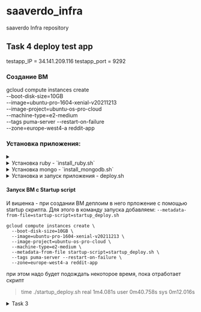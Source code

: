 # saaverdo_infra
saaverdo Infra repository

## Task 4 deploy test app

testapp_IP = 34.141.209.116
testapp_port = 9292

### Создание ВМ
gcloud compute instances create \
  --boot-disk-size=10GB \
  --image=ubuntu-pro-1604-xenial-v20211213 \
  --image-project=ubuntu-os-pro-cloud \
  --machine-type=e2-medium \
  --tags puma-server --restart-on-failure \
  --zone=europe-west4-a reddit-app

### Установка приложения:

<details>
<summary></summary>


</details>

<details>
<summary>Установка ruby - `install_ruby.sh`</summary>
```
#!/bin/bash
sudo apt update
sudo apt install -y ruby-full ruby-bundler build-essential
```
</details>


<details>
<summary>Установка mongo - `install_mongodb.sh`</summary>

```
#!/bin/bash
wget -qO - https://www.mongodb.org/static/pgp/server-4.2.asc | sudo apt-key add -
echo "deb [ arch=amd64,arm64 ] https://repo.mongodb.org/apt/ubuntu xenial/mongodb-org/4.2 multiverse" | sudo tee /etc/apt/sources.list.d/mongodb-org-4.2.list
sudo apt-get update
sudo apt-get install -y mongodb-org
sudo systemctl enable mongod --now
```

</details>

<details>
<summary>Установка и запуск приложения - deploy.sh</summary>

```
#!/bin/bash
git clone -b monolith https://github.com/express42/reddit.git
cd reddit && bundle install
puma -d
```

</details>


#### Запуск ВМ с Startup script
И вишенка - при создании ВМ деплоим в него прложение с помощью startup скрипта.
Для этого в команду запуска добавляем:
`--metadata-from-file=startup-script=startup_deploy.sh`

```
gcloud compute instances create \
  --boot-disk-size=10GB \
  --image=ubuntu-pro-1604-xenial-v20211213 \
  --image-project=ubuntu-os-pro-cloud \
  --machine-type=e2-medium \
  --metadata-from-file startup-script=startup_deploy.sh \
  --tags puma-server --restart-on-failure \
  --zone=europe-west4-a reddit-app
```

при этом надо будет подождать некоторое время, пока отработает скрипт

> time ./startup_deploy.sh
> real    1m4.081s
> user    0m40.758s
> sys     0m12.016s



<details>
<summary>Task 3</summary>

## Task 3 bastion homework

bastion_IP = 34.90.49.16
someinternalhost_IP = 10.164.0.5

pritunl TLS - enabled (Let's Encrypt)
url: https://bastion.bsvv.pp.ua

### connect to internal host in one line:
First we tried to connect to the internal host using `SSH Agent Forwarding` (`-A` key):

> $ ssh -i ~/.ssh/appuser -A appuser@34.90.49.16
> appuser@bastion:~$ ssh 10.164.0.5
> appuser@someinternalhost:~$

It works, but It isn't perfect.

#### Let's dive
тут мне надоело писать на английском. ну, почти )

Воспользуемся `ProxyJump` ssh option:

    ssh -i ~/.ssh/appuser -J appuser@34.90.49.16 appuser@10.164.0.5

> Welcome to Ubuntu 20.04.4 LTS (GNU/Linux 5.13.0-1024-gcp x86_64)
>
> <output omitted>
>
> Last login: Tue May 24 00:09:07 2022 from 10.164.0.4
> appuser@someinternalhost:~$

Т.к. мы используем то же имя для подключения к someinternalhost, его можно не указывать.
good, but not perfect

#### Let's go deeper
Теперь воспользуемся файлом  `~/.ssh/config` где опишем хосты `bastion` и `someinternalhost`

```
touch ~/.ssh/config

cat <<EOF> ~/.ssh/config
## bastion
Host bastion
  HostName 34.90.49.16
  User appuser
  IdentityFile ~/.ssh/appuser

## internal host
Host someinternalhost
  HostName 10.164.0.5
  User appuser
  ProxyJump bastion
EOF
```

Тот же результат можно получить выполнив файл `setupproxyjump.sh`

Теперь возможно подключиться к `someinternalhost (10.164.0.5)` одной короткой командой:

    ssh someinternalhost

> 03:59 $ ssh someinternalhost
> Welcome to Ubuntu 20.04.4 LTS (GNU/Linux 5.13.0-1024-gcp x86_64)
>
> <output omitted>
>
> Last login: Tue May 24 00:22:34 2022 from 10.164.0.4
> appuser@someinternalhost:~$


### We can go even more deeper...

С лёгким приступом нашей паранои для реализации `jump-host` запустим дополнительный ssh-сервис на нестандартном порту.
Стандартный ма оставим для административного доступа (мало ли, обновление какое сломает второй ssh, а так стандартный останется)
А дополнительный повесим на порт `22822` и запретим `appuser` логиниться непосредственно на `bastion`.

```
# создадим конфиг для нового ssh-сервиса
cp /etc/ssh/sshd{,-second}_config
sed -i -E "s/Port.+/Port 22822/g" /etc/ssh/sshd-second_config
cat <<EOF>> /etc/ssh/sshd-second_config
Match User appuser
       X11Forwarding no
       AllowTcpForwarding yes
       PermitTTY no
       ForceCommand /bin/false
EOF

# скопируем systemd.service файл
cp /usr/lib/systemd/system/ssh.service  /etc/systemd/system/sshd-second.service
sed -i -E "s/Description=.+/Description=OpenBSD Secure Shell server second instance/g" /etc/systemd/system/sshd-second.service
sed -i -E 's/ExecStart=.+/ExecStart=\/usr\/sbin\/sshd -D -f \/etc\/ssh\/sshd-second_config $SSHD_OPTS/g' /etc/systemd/system/sshd-second.service
sed -i -E "s/Alias=.+/Alias=sshd-second.service/g" /etc/systemd/system/sshd-second.service
# и перезапустим демона
systemctl enable sshd-second.service
systemctl restart sshd-second.service
```
Проверяем:

    $ ssh -i ~/.ssh/appuser appuser@34.90.49.16 -p 22822

> PTY allocation request failed on channel 0
> Connection to 34.90.49.16 closed.

    ssh -i ~/.ssh/appuser -J appuser@34.90.49.16:22822 appuser@10.164.0.5

> Welcome to Ubuntu 20.04.4 LTS (GNU/Linux 5.13.0-1024-gcp x86_64)
>
> <output omitted>
>
> appuser@someinternalhost:~$

Работает!

теперь можно модифицировать  `~/.ssh/config` для удобства

```
cat <<EOF> ~/.ssh/config
## bastion
Host bastion
  HostName 34.90.49.16
  User appuser
  Port 22822
  IdentityFile ~/.ssh/appuser

## internal host
Host someinternalhost
  HostName 10.164.0.5
  User appuser
  ProxyJump bastion
EOF
```

### to be done...
запретить логин юзеру `appuser` на  ssh сервис на стандартном порту

### Links
https://www.redhat.com/sysadmin/ssh-proxy-bastion-proxyjump
https://linuxize.com/post/using-the-ssh-config-file/
https://man.openbsd.org/OpenBSD-current/man5/ssh_config.5
https://man.openbsd.org/OpenBSD-current/man5/sshd_config.5
https://access.redhat.com/solutions/1166283
</details>
